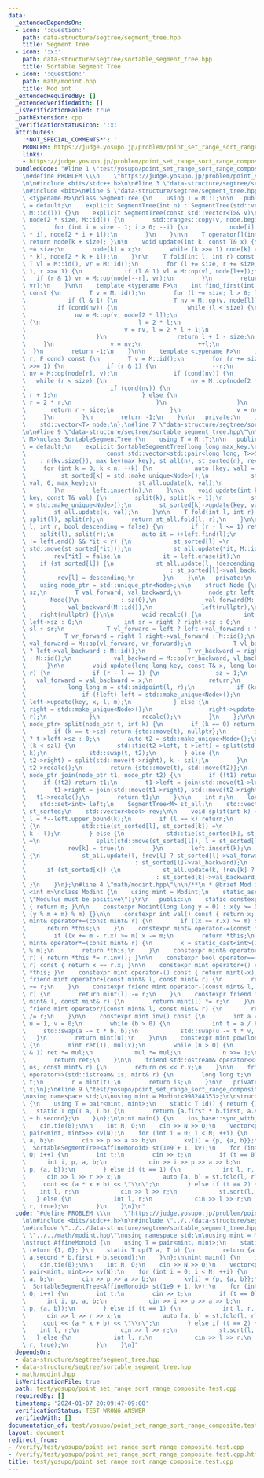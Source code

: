 ```yaml
---
data:
  _extendedDependsOn:
  - icon: ':question:'
    path: data-structure/segtree/segment_tree.hpp
    title: Segment Tree
  - icon: ':x:'
    path: data-structure/segtree/sortable_segment_tree.hpp
    title: Sortable Segment Tree
  - icon: ':question:'
    path: math/modint.hpp
    title: Mod int
  _extendedRequiredBy: []
  _extendedVerifiedWith: []
  _isVerificationFailed: true
  _pathExtension: cpp
  _verificationStatusIcon: ':x:'
  attributes:
    '*NOT_SPECIAL_COMMENTS*': ''
    PROBLEM: https://judge.yosupo.jp/problem/point_set_range_sort_range_composite
    links:
    - https://judge.yosupo.jp/problem/point_set_range_sort_range_composite
  bundledCode: "#line 1 \"test/yosupo/point_set_range_sort_range_composite.test.cpp\"\
    \n#define PROBLEM \\\n    \"https://judge.yosupo.jp/problem/point_set_range_sort_range_composite\"\
    \n\n#include <bits/stdc++.h>\n\n#line 3 \"data-structure/segtree/segment_tree.hpp\"\
    \n#include <bit>\n#line 5 \"data-structure/segtree/segment_tree.hpp\"\n\ntemplate\
    \ <typename M>\nclass SegmentTree {\n    using T = M::T;\n\n   public:\n    SegmentTree()\
    \ = default;\n    explicit SegmentTree(int n) : SegmentTree(std::vector<T>(n,\
    \ M::id())) {}\n    explicit SegmentTree(const std::vector<T>& v)\n        : size(std::bit_ceil(v.size())),\
    \ node(2 * size, M::id()) {\n        std::ranges::copy(v, node.begin() + size);\n\
    \        for (int i = size - 1; i > 0; --i) {\n            node[i] = M::op(node[2\
    \ * i], node[2 * i + 1]);\n        }\n    }\n\n    T operator[](int k) const {\
    \ return node[k + size]; }\n\n    void update(int k, const T& x) {\n        k\
    \ += size;\n        node[k] = x;\n        while (k >>= 1) node[k] = M::op(node[2\
    \ * k], node[2 * k + 1]);\n    }\n\n    T fold(int l, int r) const {\n       \
    \ T vl = M::id(), vr = M::id();\n        for (l += size, r += size; l < r; l >>=\
    \ 1, r >>= 1) {\n            if (l & 1) vl = M::op(vl, node[l++]);\n         \
    \   if (r & 1) vr = M::op(node[--r], vr);\n        }\n        return M::op(vl,\
    \ vr);\n    }\n\n    template <typename F>\n    int find_first(int l, F cond)\
    \ const {\n        T v = M::id();\n        for (l += size; l > 0; l >>= 1) {\n\
    \            if (l & 1) {\n                T nv = M::op(v, node[l]);\n       \
    \         if (cond(nv)) {\n                    while (l < size) {\n          \
    \              nv = M::op(v, node[2 * l]);\n                        if (cond(nv))\
    \ {\n                            l = 2 * l;\n                        } else {\n\
    \                            v = nv, l = 2 * l + 1;\n                        }\n\
    \                    }\n                    return l + 1 - size;\n           \
    \     }\n                v = nv;\n                ++l;\n            }\n      \
    \  }\n        return -1;\n    }\n\n    template <typename F>\n    int find_last(int\
    \ r, F cond) const {\n        T v = M::id();\n        for (r += size; r > 0; r\
    \ >>= 1) {\n            if (r & 1) {\n                --r;\n                T\
    \ nv = M::op(node[r], v);\n                if (cond(nv)) {\n                 \
    \   while (r < size) {\n                        nv = M::op(node[2 * r + 1], v);\n\
    \                        if (cond(nv)) {\n                            r = 2 *\
    \ r + 1;\n                        } else {\n                            v = nv,\
    \ r = 2 * r;\n                        }\n                    }\n             \
    \       return r - size;\n                }\n                v = nv;\n       \
    \     }\n        }\n        return -1;\n    }\n\n   private:\n    int size;\n\
    \    std::vector<T> node;\n};\n#line 7 \"data-structure/segtree/sortable_segment_tree.hpp\"\
    \n\n#line 9 \"data-structure/segtree/sortable_segment_tree.hpp\"\n\ntemplate <typename\
    \ M>\nclass SortableSegmentTree {\n    using T = M::T;\n\n   public:\n    SortableSegmentTree()\
    \ = default;\n    explicit SortableSegmentTree(long long max_key,\n          \
    \                       const std::vector<std::pair<long long, T>>& kv)\n    \
    \    : n(kv.size()), max_key(max_key), st_all(n), st_sorted(n), rev(n) {\n   \
    \     for (int k = 0; k < n; ++k) {\n            auto [key, val] = kv[k];\n  \
    \          st_sorted[k] = std::make_unique<Node>();\n            st_sorted[k]->update(key,\
    \ val, 0, max_key);\n            st_all.update(k, val);\n            left.insert(k);\n\
    \        }\n        left.insert(n);\n    }\n\n    void update(int k, long long\
    \ key, const T& val) {\n        split(k), split(k + 1);\n        st_sorted[k]\
    \ = std::make_unique<Node>();\n        st_sorted[k]->update(key, val, 0, max_key);\n\
    \        st_all.update(k, val);\n    }\n\n    T fold(int l, int r) {\n       \
    \ split(l), split(r);\n        return st_all.fold(l, r);\n    }\n\n    void sort(int\
    \ l, int r, bool descending = false) {\n        if (r - l <= 1) return;\n    \
    \    split(l), split(r);\n        auto it = ++left.find(l);\n        while (it\
    \ != left.end() && *it < r) {\n            st_sorted[l] =\n                join(std::move(st_sorted[l]),\
    \ std::move(st_sorted[*it]));\n            st_all.update(*it, M::id());\n    \
    \        rev[*it] = false;\n            it = left.erase(it);\n        }\n    \
    \    if (st_sorted[l]) {\n            st_all.update(l, !descending ? st_sorted[l]->val_forward\n\
    \                                         : st_sorted[l]->val_backward);\n   \
    \         rev[l] = descending;\n        }\n    }\n\n   private:\n    struct Node;\n\
    \    using node_ptr = std::unique_ptr<Node>;\n\n    struct Node {\n        int\
    \ sz;\n        T val_forward, val_backward;\n        node_ptr left, right;\n \
    \       Node()\n            : sz(0),\n              val_forward(M::id()),\n  \
    \            val_backward(M::id()),\n              left(nullptr),\n          \
    \    right(nullptr) {}\n\n        void recalc() {\n            int sl = left ?\
    \ left->sz : 0;\n            int sr = right ? right->sz : 0;\n            sz =\
    \ sl + sr;\n            T vl_forward = left ? left->val_forward : M::id();\n \
    \           T vr_forward = right ? right->val_forward : M::id();\n           \
    \ val_forward = M::op(vl_forward, vr_forward);\n            T vl_backward = left\
    \ ? left->val_backward : M::id();\n            T vr_backward = right ? right->val_backward\
    \ : M::id();\n            val_backward = M::op(vr_backward, vl_backward);\n  \
    \      }\n\n        void update(long long key, const T& x, long long l, long long\
    \ r) {\n            if (r - l == 1) {\n                sz = 1;\n             \
    \   val_forward = val_backward = x;\n                return;\n            }\n\
    \            long long m = std::midpoint(l, r);\n            if (key < m) {\n\
    \                if (!left) left = std::make_unique<Node>();\n               \
    \ left->update(key, x, l, m);\n            } else {\n                if (!right)\
    \ right = std::make_unique<Node>();\n                right->update(key, x, m,\
    \ r);\n            }\n            recalc();\n        }\n    };\n\n    static std::pair<node_ptr,\
    \ node_ptr> split(node_ptr t, int k) {\n        if (k == 0) return {nullptr, std::move(t)};\n\
    \        if (k == t->sz) return {std::move(t), nullptr};\n        int szl = t->left\
    \ ? t->left->sz : 0;\n        auto t2 = std::make_unique<Node>();\n        if\
    \ (k < szl) {\n            std::tie(t2->left, t->left) = split(std::move(t->left),\
    \ k);\n            std::swap(t, t2);\n        } else {\n            std::tie(t->right,\
    \ t2->right) = split(std::move(t->right), k - szl);\n        }\n        t->recalc(),\
    \ t2->recalc();\n        return {std::move(t), std::move(t2)};\n    }\n\n    static\
    \ node_ptr join(node_ptr t1, node_ptr t2) {\n        if (!t1) return t2;\n   \
    \     if (!t2) return t1;\n        t1->left = join(std::move(t1->left), std::move(t2->left));\n\
    \        t1->right = join(std::move(t1->right), std::move(t2->right));\n     \
    \   t1->recalc();\n        return t1;\n    }\n\n    int n;\n    long long max_key;\n\
    \    std::set<int> left;\n    SegmentTree<M> st_all;\n    std::vector<node_ptr>\
    \ st_sorted;\n    std::vector<bool> rev;\n\n    void split(int k) {\n        int\
    \ l = *--left.upper_bound(k);\n        if (l == k) return;\n        if (!rev[l])\
    \ {\n            std::tie(st_sorted[l], st_sorted[k]) =\n                split(std::move(st_sorted[l]),\
    \ k - l);\n        } else {\n            std::tie(st_sorted[k], st_sorted[l])\
    \ =\n                split(std::move(st_sorted[l]), l + st_sorted[l]->sz - k);\n\
    \            rev[k] = true;\n        }\n        left.insert(k);\n        if (st_sorted[l])\
    \ {\n            st_all.update(l, !rev[l] ? st_sorted[l]->val_forward\n      \
    \                               : st_sorted[l]->val_backward);\n        }\n  \
    \      if (st_sorted[k]) {\n            st_all.update(k, !rev[k] ? st_sorted[k]->val_forward\n\
    \                                     : st_sorted[k]->val_backward);\n       \
    \ }\n    }\n};\n#line 4 \"math/modint.hpp\"\n\n/**\n * @brief Mod int\n */\ntemplate\
    \ <int m>\nclass Modint {\n    using mint = Modint;\n    static_assert(m > 0,\
    \ \"Modulus must be positive\");\n\n   public:\n    static constexpr int mod()\
    \ { return m; }\n\n    constexpr Modint(long long y = 0) : x(y >= 0 ? y % m :\
    \ (y % m + m) % m) {}\n\n    constexpr int val() const { return x; }\n\n    constexpr\
    \ mint& operator+=(const mint& r) {\n        if ((x += r.x) >= m) x -= m;\n  \
    \      return *this;\n    }\n    constexpr mint& operator-=(const mint& r) {\n\
    \        if ((x += m - r.x) >= m) x -= m;\n        return *this;\n    }\n    constexpr\
    \ mint& operator*=(const mint& r) {\n        x = static_cast<int>(1LL * x * r.x\
    \ % m);\n        return *this;\n    }\n    constexpr mint& operator/=(const mint&\
    \ r) { return *this *= r.inv(); }\n\n    constexpr bool operator==(const mint&\
    \ r) const { return x == r.x; }\n\n    constexpr mint operator+() const { return\
    \ *this; }\n    constexpr mint operator-() const { return mint(-x); }\n\n    constexpr\
    \ friend mint operator+(const mint& l, const mint& r) {\n        return mint(l)\
    \ += r;\n    }\n    constexpr friend mint operator-(const mint& l, const mint&\
    \ r) {\n        return mint(l) -= r;\n    }\n    constexpr friend mint operator*(const\
    \ mint& l, const mint& r) {\n        return mint(l) *= r;\n    }\n    constexpr\
    \ friend mint operator/(const mint& l, const mint& r) {\n        return mint(l)\
    \ /= r;\n    }\n\n    constexpr mint inv() const {\n        int a = x, b = m,\
    \ u = 1, v = 0;\n        while (b > 0) {\n            int t = a / b;\n       \
    \     std::swap(a -= t * b, b);\n            std::swap(u -= t * v, v);\n     \
    \   }\n        return mint(u);\n    }\n\n    constexpr mint pow(long long n) const\
    \ {\n        mint ret(1), mul(x);\n        while (n > 0) {\n            if (n\
    \ & 1) ret *= mul;\n            mul *= mul;\n            n >>= 1;\n        }\n\
    \        return ret;\n    }\n\n    friend std::ostream& operator<<(std::ostream&\
    \ os, const mint& r) {\n        return os << r.x;\n    }\n\n    friend std::istream&\
    \ operator>>(std::istream& is, mint& r) {\n        long long t;\n        is >>\
    \ t;\n        r = mint(t);\n        return is;\n    }\n\n   private:\n    int\
    \ x;\n};\n#line 9 \"test/yosupo/point_set_range_sort_range_composite.test.cpp\"\
    \nusing namespace std;\n\nusing mint = Modint<998244353>;\n\nstruct AffineMonoid\
    \ {\n    using T = pair<mint, mint>;\n    static T id() { return {1, 0}; }\n \
    \   static T op(T a, T b) {\n        return {a.first * b.first, a.second * b.first\
    \ + b.second};\n    }\n};\n\nint main() {\n    ios_base::sync_with_stdio(false);\n\
    \    cin.tie(0);\n\n    int N, Q;\n    cin >> N >> Q;\n    vector<pair<long long,\
    \ pair<mint, mint>>> kv(N);\n    for (int i = 0; i < N; ++i) {\n        int p,\
    \ a, b;\n        cin >> p >> a >> b;\n        kv[i] = {p, {a, b}};\n    }\n  \
    \  SortableSegmentTree<AffineMonoid> st(1e9 + 1, kv);\n    for (int i = 0; i <\
    \ Q; i++) {\n        int t;\n        cin >> t;\n        if (t == 0) {\n      \
    \      int i, p, a, b;\n            cin >> i >> p >> a >> b;\n            st.update(i,\
    \ p, {a, b});\n        } else if (t == 1) {\n            int l, r, x;\n      \
    \      cin >> l >> r >> x;\n            auto [a, b] = st.fold(l, r);\n       \
    \     cout << (a * x + b) << \"\\n\";\n        } else if (t == 2) {\n        \
    \    int l, r;\n            cin >> l >> r;\n            st.sort(l, r);\n     \
    \   } else {\n            int l, r;\n            cin >> l >> r;\n            st.sort(l,\
    \ r, true);\n        }\n    }\n}\n"
  code: "#define PROBLEM \\\n    \"https://judge.yosupo.jp/problem/point_set_range_sort_range_composite\"\
    \n\n#include <bits/stdc++.h>\n\n#include \"../../data-structure/segtree/segment_tree.hpp\"\
    \n#include \"../../data-structure/segtree/sortable_segment_tree.hpp\"\n#include\
    \ \"../../math/modint.hpp\"\nusing namespace std;\n\nusing mint = Modint<998244353>;\n\
    \nstruct AffineMonoid {\n    using T = pair<mint, mint>;\n    static T id() {\
    \ return {1, 0}; }\n    static T op(T a, T b) {\n        return {a.first * b.first,\
    \ a.second * b.first + b.second};\n    }\n};\n\nint main() {\n    ios_base::sync_with_stdio(false);\n\
    \    cin.tie(0);\n\n    int N, Q;\n    cin >> N >> Q;\n    vector<pair<long long,\
    \ pair<mint, mint>>> kv(N);\n    for (int i = 0; i < N; ++i) {\n        int p,\
    \ a, b;\n        cin >> p >> a >> b;\n        kv[i] = {p, {a, b}};\n    }\n  \
    \  SortableSegmentTree<AffineMonoid> st(1e9 + 1, kv);\n    for (int i = 0; i <\
    \ Q; i++) {\n        int t;\n        cin >> t;\n        if (t == 0) {\n      \
    \      int i, p, a, b;\n            cin >> i >> p >> a >> b;\n            st.update(i,\
    \ p, {a, b});\n        } else if (t == 1) {\n            int l, r, x;\n      \
    \      cin >> l >> r >> x;\n            auto [a, b] = st.fold(l, r);\n       \
    \     cout << (a * x + b) << \"\\n\";\n        } else if (t == 2) {\n        \
    \    int l, r;\n            cin >> l >> r;\n            st.sort(l, r);\n     \
    \   } else {\n            int l, r;\n            cin >> l >> r;\n            st.sort(l,\
    \ r, true);\n        }\n    }\n}"
  dependsOn:
  - data-structure/segtree/segment_tree.hpp
  - data-structure/segtree/sortable_segment_tree.hpp
  - math/modint.hpp
  isVerificationFile: true
  path: test/yosupo/point_set_range_sort_range_composite.test.cpp
  requiredBy: []
  timestamp: '2024-01-07 20:09:47+09:00'
  verificationStatus: TEST_WRONG_ANSWER
  verifiedWith: []
documentation_of: test/yosupo/point_set_range_sort_range_composite.test.cpp
layout: document
redirect_from:
- /verify/test/yosupo/point_set_range_sort_range_composite.test.cpp
- /verify/test/yosupo/point_set_range_sort_range_composite.test.cpp.html
title: test/yosupo/point_set_range_sort_range_composite.test.cpp
---
```

